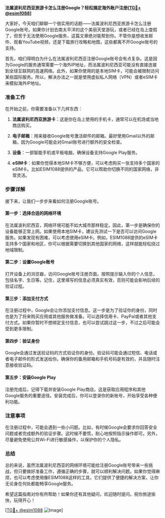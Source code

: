 **法属波利尼西亚旅游卡怎么注册Google？轻松搞定海外账户注册[[TG💪+ @esim1088](https://t.me/s/esim1088)]**

大家好，今天咱们聊聊一个很实用的话题——法属波利尼西亚旅游卡怎么注册Google账号。如果你计划去南太平洋的这个美丽天堂游玩，或者已经在岛上度假了，但苦于无法使用Google服务，这篇文章绝对能帮到你。不管你是想收发邮件、观看YouTube视频，还是下载旅行攻略和地图，这些都离不开Google账号的支持。

首先，咱们得明白为什么在法属波利尼西亚注册Google账号会有点复杂。这是因为Google的服务通常需要一个海外IP地址，而法属波利尼西亚可能没有直接连接到全球互联网的高速网络。此外，如果你使用的是本地SIM卡，可能会被限制访问某些国际服务。所以，解决办法之一就是使用虚拟私人网络（VPN）或者eSIM卡来模拟海外IP地址。

### 准备工作

在开始之前，你需要准备以下几样东西：

1. **法属波利尼西亚旅游卡**：这是你在岛上使用的手机卡，通常可以在机场或当地商店购买。
   
2. **电子邮箱**：用来接收Google账号激活邮件的邮箱。最好使用Gmail以外的邮箱，因为Google可能会对Gmail账号进行额外的安全检查。

3. **设备**：一部智能手机或平板电脑，确保设备支持Google Play服务。

4. **eSIM卡**：如果你觉得本地SIM卡不够方便，可以考虑购买一张支持多个国家的eSIM卡。比如ESIM1088提供的产品，它可以帮助你切换不同的国家网络，非常灵活。

### 步骤详解

接下来，让我们一步步来看如何注册Google账号。

#### 第一步：选择合适的网络环境

在法属波利尼西亚，网络环境可能不如大城市那样稳定。因此，第一步是确保你的设备能够正常上网。如果使用本地SIM卡，建议先测试一下是否可以访问Google服务。如果发现有困难，可以考虑使用eSIM卡。例如，ESIM1088提供的eSIM卡支持多个国家和地区，你可以根据需要切换到其他国家的网络，这样就能轻松绕过地域限制。

#### 第二步：设置Google账号

打开设备上的浏览器，访问Google账号注册页面。按照提示输入你的个人信息，包括名字、生日等。记住，这里填写的信息必须真实有效，否则可能会影响后续的验证过程。

#### 第三步：添加支付方式

在注册过程中，Google会让你添加支付信息。这一步是为了验证你的身份，同时也是为了将来购买应用或其他服务做准备。可以选择信用卡、PayPal或者其他支付方式。如果你暂时不想绑定支付信息，也可以尝试跳过这一步，不过之后可能会受到更多限制。

#### 第四步：验证身份

Google会通过发送验证码的方式验证你的身份。验证码可能会通过短信、电话或者电子邮件的形式发送给你。确保你的备用邮箱和手机号码是有效的，并且随时注意接收验证码。

#### 第五步：安装Google Play

注册完成后，记得下载并安装Google Play商店。这是获取应用程序和其他Google服务的重要途径。安装完成后，你可以登录你的新账号，开始享受各种便利功能。

### 注意事项

在注册过程中，可能会遇到一些小问题。比如，有时候Google会要求你回答安全问题或者完成额外的验证步骤。这时候不要慌，耐心地按照指示操作即可。另外，尽量避免使用公共Wi-Fi进行敏感操作，以保护你的个人隐私。

### 总结

总的来说，虽然法属波利尼西亚的网络环境可能给注册Google账号带来一些挑战，但只要做好准备工作，遵循正确的步骤，就可以顺利解决问题。如果你觉得麻烦，也可以考虑使用像ESIM1088这样的工具，它们提供了便捷的解决方案，让你无论身在何处都能畅享Google服务。

希望这篇指南对你有所帮助！如果你还有其他疑问，欢迎随时提问。祝你旅途愉快，玩得开心！

[[TG💪+ @esim1088](https://t.me/s/esim1088) ![Image](https://i.postimg.cc/4NQfJmqS/Snipaste-2025-05-13-00-14-12.png)]